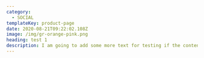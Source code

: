 ```yaml
---
category:
  - SOCIAL
templateKey: product-page
date: 2020-08-21T09:22:02.108Z
image: /img/gr-orange-pink.png
heading: test 1
description: I am going to add some more text for testing if the content is updating
---
```


